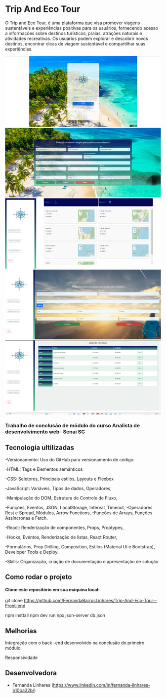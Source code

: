 # Trip And Eco Tour

O Trip and Eco Tour, é uma plataforma que visa promover viagens sustentáveis e experiências positivas para os usuários, fornecendo acesso a informações sobre destinos turísticos, praias, atrações naturais e atividades recreativas. Os usuários podem explorar e descobrir novos destinos, encontrar dicas de viagem sustentável e compartilhar suas experiências.


<img alt="Login" src="src/assets/telaLogin.png">
<img alt="Cadastro Usuario" src="src/assets/paginaCadastroUsuario.png">
<img alt="Home" src="src/assets/dashboard.png">
<img alt="Cadastro Destino" src="src/assets/cadastroDestino.png">
<img alt="Listagem" src="src/assets/listagemDestinos.png">


### Trabalho de conclusão de módulo do curso Analista de desenvolvimento web- Senai SC
## Tecnologia ultilizadas

-Versionamento: Uso do GitHub para versionamento de código.

-HTML: Tags e Elementos semânticos

-CSS: Seletores, Principais estilos, Layouts e Flexbox

-JavaScript: Variáveis, Tipos de dados, Operadores, 

-Manipulação do DOM, Estrutura de Controle de Fluxo, 

-Funções, Eventos, JSON, LocalStorage, Interval, Timeout, -Operadores Rest e Spread, Módulos, Arrow Functions, -Funções de Arrays, Funções Assíncronas e Fetch.

-React: Renderização de componentes, Props, Proptypes,

-Hooks, Eventos, Renderização de listas, React Router,

 -Formulários, Prop Drilling, Composition, Estilos (Material UI e Bootstrap), Developer Tools e Deploy.

-Skills: Organização, criação de documentação e apresentação de solução.

## Como rodar o projeto

#### Clone este repositório em sua máquina local:

git clone https://github.com/FernandaBarrosLinhares/Trip-And-Eco-Tour--Front-end


npm insttall
npm dev run
npx json-server db.json

## Melhorias

Integração com o back -end desenvolvido na conclusão do primeiro módulo.

Responsividade



## Desenvolvedora

- Fernanda Linhares (https://www.linkedin.com/in/fernanda-linhares-b10ba32b/)













